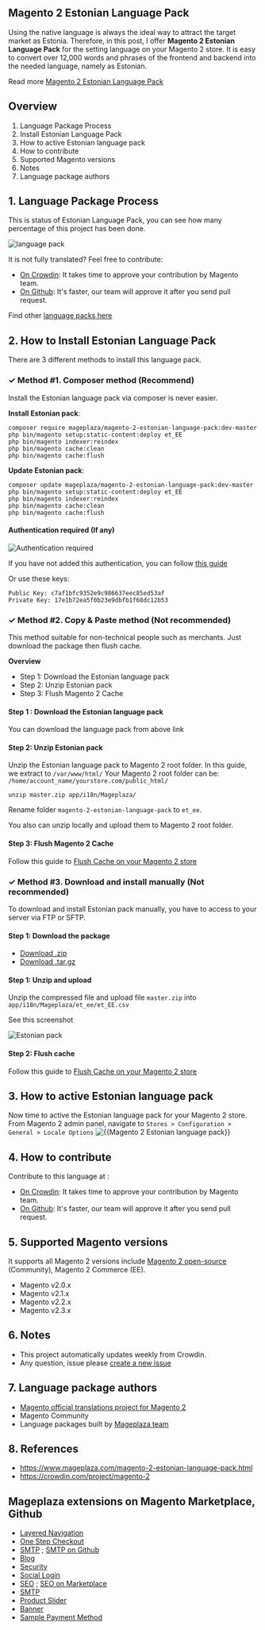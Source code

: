 ## Magento 2 Estonian Language Pack

Using the native language is always the ideal way to attract the target market as Estonia. Therefore, in this post, I offer **Magento 2 Estonian Language Pack** for the setting language on your Magento 2 store. It is easy to convert over 12,000 words and phrases of the frontend and backend into the needed language, namely as Estonian.

Read more [Magento 2 Estonian Language Pack](https://www.mageplaza.com/magento-2-estonian-language-pack.html)


## Overview

1. Language Package Process
2. Install Estonian Language Pack
3. How to active Estonian language pack
4. How to contribute
5. Supported Magento versions
6. Notes
7. Language package authors

## 1. Language Package Process

This is status of Estonian Language Pack, you can see how many percentage of this project has been done.

![language pack](http://progressed.io/bar/42?title=translated)

It is not fully translated? Feel free to contribute:
- [On Crowdin](https://crowdin.com/project/magento-2): It takes time to approve your contribution by Magento team.
- [On Github](https://github.com/mageplaza/magento-2-estonian-language-pack/blob/master/HOW-TO-CONTRIBUTE.md): It's faster, our team will approve it after you send pull request.


Find other [language packs here](https://www.mageplaza.com/kb/magento-2-language-pack/)

## 2. How to Install Estonian Language Pack

There are 3 different methods to install this language pack.

### ✓ Method #1. Composer method (Recommend)
Install the Estonian language pack via composer is never easier.

**Install Estonian pack**:

```
composer require mageplaza/magento-2-estonian-language-pack:dev-master
php bin/magento setup:static-content:deploy et_EE
php bin/magento indexer:reindex
php bin/magento cache:clean
php bin/magento cache:flush

```


**Update  Estonian pack**:

```
composer update mageplaza/magento-2-estonian-language-pack:dev-master
php bin/magento setup:static-content:deploy et_EE
php bin/magento indexer:reindex
php bin/magento cache:clean
php bin/magento cache:flush

```

#### Authentication required (If any)

![Authentication required](https://cdn.mageplaza.com/media/general/dmryiPk.png)

If you have not added this authentication, you can follow [this guide](http://devdocs.magento.com/guides/v2.0/install-gde/prereq/connect-auth.html)

Or use these keys:

```
Public Key: c7af1bfc9352e9c986637eec85ed53af
Private Key: 17e1b72ea5f0b23e9dbfb1f68dc12b53
```



### ✓ Method #2. Copy & Paste method (Not recommended)

This method suitable for non-technical people such as merchants. Just download the package then flush cache.

**Overview**

- Step 1: Download the Estonian language pack
- Step 2: Unzip Estonian pack
- Step 3: Flush Magento 2 Cache

#### Step 1 : Download the Estonian language pack

You can download the language pack from above link

#### Step 2: Unzip Estonian pack

Unzip the Estonian language pack to Magento 2 root folder. In this guide, we extract to `/var/www/html/`
Your Magento 2 root folder can be: `/home/account_name/yourstore.com/public_html/`

```
unzip master.zip app/i18n/Mageplaza/
```

Rename folder `magento-2-estonian-language-pack` to `et_ee`.


You also can unzip locally and upload them to Magento 2 root folder.

#### Step 3: Flush Magento 2 Cache

Follow this guide to [Flush Cache on your Magento 2 store](https://www.mageplaza.com/kb/how-flush-enable-disable-cache.html)


### ✓ Method #3. Download and install manually (Not recommended)

To download and install Estonian pack manually, you have to access to your server via FTP or SFTP.

#### Step 1: Download the package

- [Download .zip](https://github.com/mageplaza/magento-2-estonian-language-pack/archive/master.zip)
- [Download .tar.gz](https://github.com/mageplaza/magento-2-estonian-language-pack/tarball/master)

#### Step 1: Unzip and upload

Unzip the compressed file and upload file `master.zip` into `app/i18n/Mageplaza/et_ee/et_EE.csv`

See this screenshot

![Estonian pack](https://cdn2.mageplaza.com/media/general2/tS668yC.png)

#### Step 2: Flush cache

Follow this guide to [Flush Cache on your Magento 2 store](https://www.mageplaza.com/kb/how-flush-enable-disable-cache.html)


## 3. How to active Estonian language pack 

Now time to active the Estonian language pack for your Magento 2 store. From Magento 2 admin panel, navigate to `Stores > Configuration > General > Locale Options`
![{{Magento 2 Estonian language pack}}](https://cdn.mageplaza.com/media/general/aPSUA0l.png)


## 4. How to contribute

Contribute to this language at :
- [On Crowdin](https://crowdin.com/project/magento-2): It takes time to approve your contribution by Magento team.
- [On Github](https://github.com/mageplaza/magento-2-estonian-language-pack/blob/master/HOW-TO-CONTRIBUTE.md): It's faster, our team will approve it after you send pull request.


## 5. Supported Magento versions

It supports all Magento 2 versions include [Magento 2 open-source](https://www.mageplaza.com/download-magento/) (Community), Magento 2 Commerce (EE).


- Magento v2.0.x
- Magento v2.1.x
- Magento v2.2.x
- Magento v2.3.x



## 6. Notes 

- This project automatically updates weekly from Crowdin.
- Any question, issue please [create a new issue](https://github.com/mageplaza/magento-2-estonian-language-pack/issues/new)

## 7. Language package authors

- [Magento official translations project for Magento 2](https://crowdin.com/project/magento-2)
- Magento Community
- Language packages built by [Mageplaza team](https://www.mageplaza.com/)


## 8. References 

- https://www.mageplaza.com/magento-2-estonian-language-pack.html
- https://crowdin.com/project/magento-2



## Mageplaza extensions on Magento Marketplace, Github


- [Layered Navigation](https://marketplace.magento.com/mageplaza-layered-navigation-m2.html)
- [One Step Checkout](https://marketplace.magento.com/mageplaza-magento-2-one-step-checkout-extension.html)
- [SMTP](https://marketplace.magento.com/mageplaza-module-smtp.html) ; [SMTP on Github](https://github.com/mageplaza/magento-2-smtp)
- [Blog](https://github.com/mageplaza/magento-2-blog)
- [Security](https://marketplace.magento.com/mageplaza-module-security.html)
- [Social Login](https://github.com/mageplaza/magento-2-social-login)
- [SEO](https://github.com/mageplaza/magento-2-seo) ; [SEO on Marketplace](https://marketplace.magento.com/mageplaza-magento-2-seo-extension.html)
- [SMTP](https://github.com/mageplaza/magento-2-smtp)
- [Product Slider](https://github.com/mageplaza/magento-2-product-slider)
- [Banner](https://github.com/mageplaza/magento-2-banner-slider)
- [Sample Payment Method](https://github.com/mageplaza/magento-2-sample-payment-method)



